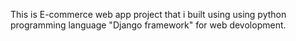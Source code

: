 This is E-commerce web app project that i built using using python programming language "Django framework" for web devolopment.
